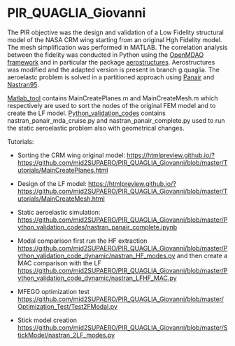 # PIR_QUAGLIA_Giovanni

The PIR objective was the design and validation of a Low Fidelity structural model of the NASA CRM wing starting from an original Hgh Fidelity model.
The mesh simplification was performed in MATLAB. The correlation analysis between the fidelity was conducted in Python using the [OpenMDAO framework](https://github.com/OpenMDAO/OpenMDAO1) and in particular the package [aerostructures](https://github.com/mid2SUPAERO/aerostructures).
Aerostructures was modified and the adapted version is present in branch g.quaglia. The aeroelastc problem is solved in a partitioned approach using [Panair](http://www.pdas.com/panair.html) and [Nastran95](https://github.com/nasa/NASTRAN-95).

[Matlab_tool](https://github.com/mid2SUPAERO/PIR_QUAGLIA_Giovanni/tree/master/Matlab_tool) contains MainCreatePlanes.m and MainCreateMesh.m which respectively are used to sort the nodes of the original FEM model and to create the LF model.
[Python_validation_codes](https://github.com/mid2SUPAERO/PIR_QUAGLIA_Giovanni/tree/master/Python_validation_codes) contains nastran_panair_mda_cruise.py and nastran_panair_complete.py used to run the static aeroelastic problem also with geometrical changes.

Tutorials:

- Sorting the CRM wing original model: https://htmlpreview.github.io/?https://github.com/mid2SUPAERO/PIR_QUAGLIA_Giovanni/blob/master/Tutorials/MainCreatePlanes.html

- Design of the LF model: https://htmlpreview.github.io/?https://github.com/mid2SUPAERO/PIR_QUAGLIA_Giovanni/blob/master/Tutorials/MainCreateMesh.html

- Static aeroelastic simulation: https://github.com/mid2SUPAERO/PIR_QUAGLIA_Giovanni/blob/master/Python_validation_codes/nastran_panair_complete.ipynb

- Modal comparison
first run the HF extraction https://github.com/mid2SUPAERO/PIR_QUAGLIA_Giovanni/blob/master/Python_validation_code_dynamic/nastran_HF_modes.py
and then create a MAC comparison with the LF
https://github.com/mid2SUPAERO/PIR_QUAGLIA_Giovanni/blob/master/Python_validation_code_dynamic/nastran_LFHF_MAC.py

- MFEGO optimization test
https://github.com/mid2SUPAERO/PIR_QUAGLIA_Giovanni/blob/master/Optimization_Test/Test2FModal.py

- Stick model creation
https://github.com/mid2SUPAERO/PIR_QUAGLIA_Giovanni/blob/master/StickModel/nastran_2LF_modes.py
